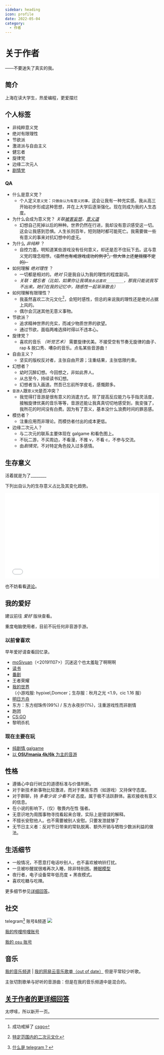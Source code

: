 ```yaml
---
sidebar: heading
icon: profile
date: 2022-05-04
category:
  - 作者
---
```


# 关于作者

<div class="subtitle">——不要迷失了真实的我。</div>

## 简介

上海在读大学生，热爱编程，更爱摆烂

## 个人标签

- 非纯粹意义党
- 绝对有限理性
- 节欲派
- 激进派与自由主义
- 健忘者
- 旋律党
- 边缘二次元人
- [剧情党](../hobbies/galgame.md#分类)

### QA

- 什么是意义党？
  - 个人定义`意义党`：`只做自认为有意义的事。`这会让我有一种充实感。我从高三开始初步形成这种思想，并在上大学后逐渐强化。现在则成为我的人生态度。
- 为什么会成为意义党？ _关联[被害妄想](../hide/personal_details.md#深层性格)，[意义道](../articles/worldview.md#意义道)_
  - 幻想自己死掉以后的种种。世界仍然在行进，我却没有意识感受这一切。这会让我感到恐惧。人生长则百年，短则随时都可能死亡。我需要做一些有意义的事来对抗幻想中的虚无。
- 为什么 _非纯粹_ ？
  - 自控力差。明知道某些游戏没有任何意义，却还是忍不住玩下去。这与意义党的理念相悖。~~（虽然也有戒游戏成功的例子[^3]，但大体上还是摇摆不定的）~~
- 如何理解 _绝对理性_ ？
  - 一切都是相对的。_绝对_ 只是我自认为我的理性的程度副词。
  - _关联：健忘者（比如，如果你让我填`我永远喜欢________`，那我只能说我写不出来。她们在我的记忆中，随感性一起渐渐散去）_
- 如何理解有限理性？
  - 我虽然喜欢二次元文化[^1]，会短时感性，但总的来说我的理性还是绝对占据上风的。
  - 偶尔会沉迷其他无意义事物。
- 节欲派？
  - 追求精神世界的充实，而减少物质世界的欲望。
  - 通过节欲，面临两难选择时得以不违本心。
- 旋律党？
  - 喜欢的音乐 _（听觉艺术）_ 需要旋律优美。不接受空有节奏无旋律的曲子、rap & 脱口秀、嘈杂的音乐。<span class="heimu" title="你知道的太多了">点名某些音游曲！</span>
- 自由主义？
  - 坚实的版权反对者，主张自由开源；注重结果，主张低限约束。
- 幻想者？
  - 幼时沉醉幻想。今回想之，非如此界人。
  - 从古至今，持续读书幻想。
  - 幻想者当入画道。然吾已忘前所学皮毛，感慨颇多。
- `音游人`跟`意义党`是否冲突？
  - 我觉得打音游是很有意义的消遣方式。除了提高反应能力与手指灵活度，接触旋律优美的音乐等等，音游还能让我真真切切地感受到，我变强了，我所花的时间没有白费。因为有了意义，基本没什么浪费时间的罪恶感。
- 模仿者？
  - 注重应用而非理论。而模仿者付出的成本更低。
- 边缘二次元人？
  - 与二次元的联系主要体现在 galgame 和看色图上。
  - 不玩二游，不买周边，不看漫，不推 v，不看 c，不参与交流。
  - 由*剧情党*，不对特定角色投入过多感情。

[^1]: [特定范围内的二次元文化](../hobbies/anime.md)
[^3]: 成功戒掉了 [csgo](../hobbies/other_games/csgo.md)

## 生存意义

<span class="heimu" title="你知道的太多了">活着就是为了\_\_\_\_\_\_\_\_</span>

下列出自认为的生存意义占比及其变化趋势。

<!-- |  条目   |占比(%,初期数据)|
|  :----:  | :----: |
| 感受艺术  | 77 |
| 探索未知  | 10 |
| 体验生活  | 10 |
| 挑战自身  | 3 | -->

<iframe frameborder="no" src="/charts/sense_persentage_of_my_life.html" width="100%" height="280" loading="lazy"></iframe>

也不妨看看[道论](../articles/worldview.md)。

## 我的爱好

建议前往 _爱好_ 版块查看。

重度电脑使用者，目前不玩任何非音游手游。

### 以前曾喜欢

早年爱好请查看回忆录。

- [moSiyuan](https://lmoliver.github.io/mosiyuan/)（<20191107>）<span class="heimu" title="你知道的太多了">沉迷这个也太羞耻了啊啊啊</span>
- [读书](../hobbies/books.md)
- [番剧](../hobbies/anime.md)
- 王者荣耀
- [我的世界](../hobbies/Minecraft.md)（小游戏服: hypixel,Domcer；生存服：秋月之光 <1.9，cic 1.16 服）
- [明日方舟](../hobbies/other_games/arknights.md)
- 东方：东方绀珠传(99%) / 东方永夜抄(1%)，注重游戏性而非剧情
- 跑团
- [CS:GO](../hobbies/other_games/csgo.md)
- 黎明杀机

### 现在主要在玩

- [纯剧情 galgame](../hobbies/galgame.md)
- [以 **OSU!mania 4k/6k** 为主的音游](../hobbies/rhythm_games.md)

<!-- ~~*终于熬到了上完课，双手激动地放上键盘，OSU!挥洒你的汗水。傍晚，为时5小时的夜生活开始，开始CSGO穿越枪林弹雨。经历大战后，在galgame老婆们的怀里沉沉睡去，这大概也算是一种幸福吧。*~~ -->

## 性格

- 遵循心中自行树立的道德标准与价值判断。
- 对于新技术新事物比较激进，而对于某些东西（如游戏）又持保守态度。
- 对于群聊，持 _多看少说 <span class="heimu" title="你知道的太多了">少看不说</span>_ 态度。属于极不活跃群体。喜欢接收有意义的信息。
- 在小说的影响下，（仅）敬畏内在性 强者。
- 无意识地为周围事物寻找看起来合理，实际上是错误的解释。
- 不擅长安慰他人。也不需要被别人安慰。<span class="heimu" title="你知道的太多了">只要发泄就够了</span>
- 无节日主义者：反对节日带来的常轨脱离、额外开销与牺牲少数派利益的做法。

## 生活细节

- 一般情况，不愿意打电话吵别人，也不喜欢被响铃打扰。
- 一旦被吵醒就很难再次入睡，除非特别困。[睡眠模型](../hide/personal_details.md#睡眠)
- 夜行者，电子设备常年低亮度 + 黑夜模式。
- 喜欢吃糖与吃辣。

更多细节参见[详细回答](#关于作者的更详细回答)。

## 社交

telegram[^2] 账号&频道 <a href="https://t.me/ab5_x" target="_blank"><img src="https://img.shields.io/badge/Telegram-%40ab5__x-blue?style=flat-square&logo=telegram" /></a>

[^2]: [什么是 telegram？](../articles/telegram.md)

[我的哔哩哔哩账号](https://space.bilibili.com/346365047)

[我的 osu 账号](https://osu.ppy.sh/users/25751103)

## 音乐

[我的音乐频道](https://t.me/absolutexsmusic) | [我的网易云音乐歌单（out of date）](https://music.163.com/playlist?id=3098200457&userid=2061039950) <span class="heimu" title="你知道的太多了">但是平常较少听歌。</span>

主张切割歌单与好听的音游曲：但是在我的音乐频道中是混合的。

## [关于作者的更详细回答](../hide/personal_details.md)

太啰嗦，所以新开一页。

